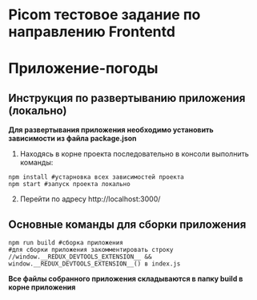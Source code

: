 # Picom тестовое задание по направлению Frontentd
# Приложение-погоды

## Инструкция по развертыванию приложения (локально)
**Для развертывания приложения необходимо установить зависимости из файла package.json**
1. Находясь в корне проекта последовательно в консоли выполнить команды:
```
npm install #устарновка всех зависимостей проекта
npm start #запуск проекта локально 
```
2. Перейти по адресу http://localhost:3000/ 

## Основные команды для сборки приложения
```
npm run build #сборка приложения 
#для сборки приложения закомментировать строку //window.__REDUX_DEVTOOLS_EXTENSION__ && window.__REDUX_DEVTOOLS_EXTENSION__() в index.js
```
**Все файлы собранного приложения складываются в папку build в корне приложения**
